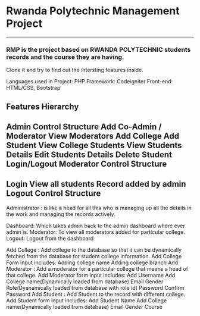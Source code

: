 # Rwanda Polytechnic Management Project
----------------------------------------
### RMP is the project based on RWANDA POLYTECHNIC students records and the course they are having. 
Clone it and try to find out the intersting features inside.

Languages used in Project: PHP
Framework: Codeigniter
Front-end: HTML/CSS, Bootstrap

Features Hierarchy
---------------------
Admin Control Structure
Add Co-Admin / Moderator
View Moderators
Add College
Add Student
View College Students
View Students Details
Edit Students Details
Delete Student
Login/Logout
Moderator Control Structure
----------------------------
Login
View all students Record added by admin
Logout
Control Structure 
-----------------
Administrator :
is like a head for all this who is managing up all the details in the work and managing the records actively.

Dashboard: Which takes admin back to the admin dashboard where ever admin is.
Moderator: To view all moderators added for particular college.
Logout: Logout from the dashboard

Add College : Add college to the database so that it can be dynamically fetched from the database for student college information. Add College Form input includes:
Adding college name
Adding college branch
Add Moderator : Add a moderator for a particular college that means a head of that college. Add Moderator form input includes:
Add Username
Add College name(Dynamically loaded from database)
Email
Gender
Role(Dyanamically loaded from database with role id)
Password
Confirm Password
Add Student : Add Student to the record with different college. Add Student form input includes:
Add Student Name
Add College name(Dynamically loaded from database)
Email
Gender
Course
